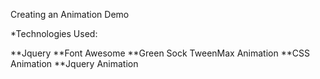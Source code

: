 Creating an Animation Demo

*Technologies Used:

**Jquery
**Font Awesome
**Green Sock TweenMax Animation
**CSS Animation
**Jquery Animation